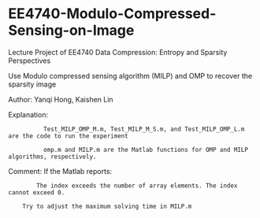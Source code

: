 # EE4740-Modulo-Compressed-Sensing-on-Image
Lecture Project of EE4740 Data Compression: Entropy and Sparsity Perspectives

Use Modulo compressed sensing algorithm (MILP) and OMP to recover the sparsity image

Author: Yanqi Hong, Kaishen Lin


Explanation: 

              Test_MILP_OMP_M.m, Test_MILP_M_S.m, and Test_MILP_OMP_L.m are the code to run the experiment
             
              omp.m and MILP.m are the Matlab functions for OMP and MILP algorithms, respectively.


Comment: If the Matlab reports: 


            The index exceeds the number of array elements. The index cannot exceed 0.

        Try to adjust the maximum solving time in MILP.m
  
